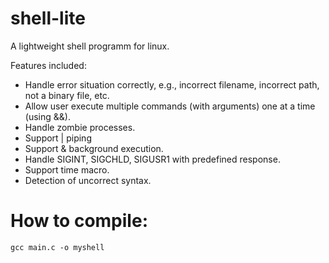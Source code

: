 # shell-lite
A lightweight shell programm for linux.

Features included:
- Handle error situation correctly, e.g., incorrect filename, incorrect path, not a binary file, etc.
- Allow user execute multiple commands (with arguments) one at a time (using &&).
- Handle zombie processes.
- Support | piping
- Support & background execution.
- Handle SIGINT, SIGCHLD, SIGUSR1 with predefined response.
- Support time macro.
- Detection of uncorrect syntax.

# How to compile:
```
gcc main.c -o myshell
```
